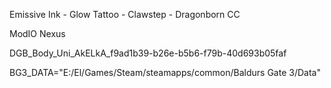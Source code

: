Emissive Ink - Glow Tattoo - Clawstep - Dragonborn CC

ModIO
Nexus

DGB_Body_Uni_AkELkA_f9ad1b39-b26e-b5b6-f79b-40d693b05faf

BG3_DATA="E:/El/Games/Steam/steamapps/common/Baldurs Gate 3/Data"

